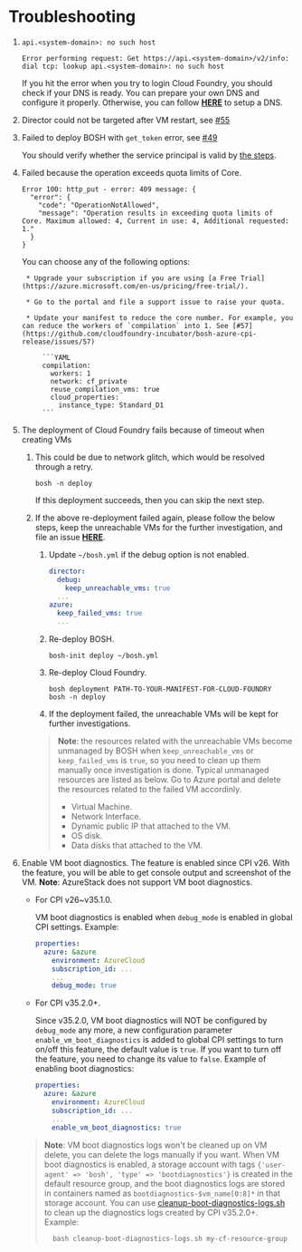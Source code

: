# Troubleshooting

1. `api.<system-domain>: no such host`

    ```
    Error performing request: Get https://api.<system-domain>/v2/info: dial tcp: lookup api.<system-domain>: no such host
    ```

    If you hit the error when you try to login Cloud Foundry, you should check if your DNS is ready. You can prepare your own DNS and configure it properly. Otherwise, you can follow [**HERE**](../advanced/deploy-azuredns/) to setup a DNS.

1. Director could not be targeted after VM restart, see [#55](https://github.com/cloudfoundry-incubator/bosh-azure-cpi-release/issues/55)

1. Failed to deploy BOSH with `get_token` error, see [#49](https://github.com/cloudfoundry-incubator/bosh-azure-cpi-release/issues/49)

    You should verify whether the service principal is valid by [the steps](../get-started/create-service-principal.md#verify-your-service-principal).

1. Failed because the operation exceeds quota limits of Core.

    ```
    Error 100: http_put - error: 409 message: {
      "error": {
        "code": "OperationNotAllowed",
        "message": "Operation results in exceeding quota limits of Core. Maximum allowed: 4, Current in use: 4, Additional requested: 1."
      }
    }
    ```

    You can choose any of the following options:

        * Upgrade your subscription if you are using [a Free Trial](https://azure.microsoft.com/en-us/pricing/free-trial/).

        * Go to the portal and file a support issue to raise your quota.

        * Update your manifest to reduce the core number. For example, you can reduce the workers of `compilation` into 1. See [#57](https://github.com/cloudfoundry-incubator/bosh-azure-cpi-release/issues/57)

            ```YAML
            compilation:
              workers: 1
              network: cf_private
              reuse_compilation_vms: true
              cloud_properties:
                instance_type: Standard_D1
            ```

1. The deployment of Cloud Foundry fails because of timeout when creating VMs

    1. This could be due to network glitch, which would be resolved through a retry.

        ```
        bosh -n deploy
        ```

        If this deployment succeeds, then you can skip the next step.

    1. If the above re-deployment failed again, please follow the below steps, keep the unreachable VMs for the further investigation, and file an issue [**HERE**](https://github.com/cloudfoundry-incubator/bosh-azure-cpi-release/issues).

        1. Update `~/bosh.yml` if the debug option is not enabled.

            ```YAML
            director:
              debug:
                keep_unreachable_vms: true
              ...
            azure:
              keep_failed_vms: true
              ...
            ```

        1. Re-deploy BOSH.

            ```
            bosh-init deploy ~/bosh.yml
            ```

        1. Re-deploy Cloud Foundry.

            ```
            bosh deployment PATH-TO-YOUR-MANIFEST-FOR-CLOUD-FOUNDRY
            bosh -n deploy
            ```

        1. If the deployment failed, the unreachable VMs will be kept for further investigations.

        > **Note**: the resources related with the unreachable VMs become unmanaged by BOSH when `keep_unreachable_vms` or `keep_failed_vms` is `true`, so you need to clean up them manually once investigation is done. Typical unmanaged resources are listed as below. Go to Azure portal and delete the resources related to the failed VM accordinly.
        > * Virtual Machine.
        > * Network Interface.
        > * Dynamic public IP that attached to the VM.
        > * OS disk.
        > * Data disks that attached to the VM.

1. Enable VM boot diagnostics. The feature is enabled since CPI v26. With the feature, you will be able to get console output and screenshot of the VM. **Note**: AzureStack does not support VM boot diagnostics.

    - For CPI v26~v35.1.0.

        VM boot diagnostics is enabled when `debug_mode` is enabled in global CPI settings. Example:

        ```yaml
        properties:
          azure: &azure
            environment: AzureCloud
            subscription_id: ...
            ...
            debug_mode: true
        ```

    - For CPI v35.2.0+.

        Since v35.2.0, VM boot diagnostics will NOT be configured by `debug_mode` any more, a new configuration parameter `enable_vm_boot_diagnostics` is added to global CPI settings to turn on/off this feature, the default value is `true`. If you want to turn off the feature, you need to change its value to `false`. Example of enabling boot diagnostics:

        ```yaml
        properties:
          azure: &azure
            environment: AzureCloud
            subscription_id: ...
            ...
            enable_vm_boot_diagnostics: true
        ```

    > **Note**: VM boot diagnostics logs won't be cleaned up on VM delete, you can delete the logs manually if you want. When VM boot diagnostics is enabled, a storage account with tags `{'user-agent' => 'bosh', 'type' => 'bootdiagnostics'}` is created in the default resource group, and the boot diagnostics logs are stored in containers named as `bootdiagnostics-$vm_name[0:8]*` in that storage account.
    > You can use [cleanup-boot-diagnostics-logs.sh](./cleanup-boot-diagnostics-logs.sh) to clean up the diagnostics logs created by CPI v35.2.0+. Example:
    >   ```
    >     bash cleanup-boot-diagnostics-logs.sh my-cf-resource-group
    >   ```
